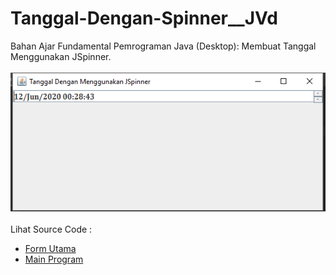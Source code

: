 # Tanggal-Dengan-Spinner__JVd
Bahan Ajar Fundamental Pemrograman Java (Desktop): Membuat Tanggal Menggunakan JSpinner.<br><br>
<img src="https://github.com/RizkyKhapidsyah/Tanggal-Dengan-Spinner__JVd/blob/master/result/001.PNG"><br><br>
Lihat Source Code :<br>
- <a href="https://github.com/RizkyKhapidsyah/Tanggal-Dengan-Spinner__JVd/blob/master/src/com/rizkykhapidsyah/FormUtama.java">Form Utama</a><br>
- <a href="https://github.com/RizkyKhapidsyah/Tanggal-Dengan-Spinner__JVd/blob/master/src/MainProgram.java">Main Program</a>
